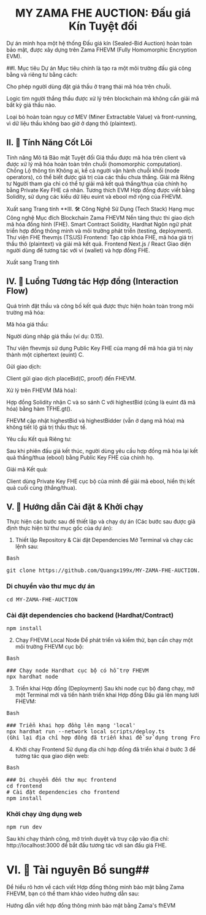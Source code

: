 # <center>MY ZAMA FHE AUCTION: Đấu giá Kín Tuyệt đối</center>
Dự án minh họa một hệ thống Đấu giá kín (Sealed-Bid Auction) hoàn toàn bảo mật, được xây dựng trên Zama FHEVM (Fully Homomorphic Encryption EVM).

##I. Mục tiêu Dự án
Mục tiêu chính là tạo ra một môi trường đấu giá công bằng và riêng tư bằng cách:

Cho phép người dùng đặt giá thầu ở trạng thái mã hóa trên chuỗi.

Logic tìm người thắng thầu được xử lý trên blockchain mà không cần giải mã bất kỳ giá thầu nào.

Loại bỏ hoàn toàn nguy cơ MEV (Miner Extractable Value) và front-running, vì dữ liệu thầu không bao giờ ở dạng thô (plaintext).

## II. 🌟 Tính Năng Cốt Lõi
Tính năng	Mô tả
Bảo mật Tuyệt đối	Giá thầu được mã hóa trên client và được xử lý mã hóa hoàn toàn trên chuỗi (homomorphic computation).
Chống Lộ thông tin	Không ai, kể cả người vận hành chuỗi khối (node operators), có thể biết được giá trị của các thầu chưa thắng.
Giải mã Riêng tư	Người tham gia chỉ có thể tự giải mã kết quả thắng/thua của chính họ bằng Private Key FHE cá nhân.
Tương thích EVM	Hợp đồng được viết bằng Solidity, sử dụng các kiểu dữ liệu euint và ebool mở rộng của FHEVM.

Xuất sang Trang tính
**III. 🛠️ Công Nghệ Sử Dụng (Tech Stack)
Hạng mục	Công nghệ	Mục đích
Blockchain	Zama FHEVM	Nền tảng thực thi giao dịch mã hóa đồng hình (FHE).
Smart Contract	Solidity, Hardhat	Ngôn ngữ phát triển hợp đồng thông minh và môi trường phát triển (testing, deployment).
Thư viện FHE	fhevmjs (TS/JS)	Frontend: Tạo cặp khóa FHE, mã hóa giá trị thầu thô (plaintext) và giải mã kết quả.
Frontend	Next.js / React	Giao diện người dùng để tương tác với ví (wallet) và hợp đồng FHE.

Xuất sang Trang tính
## IV. 🤝 Luồng Tương tác Hợp đồng (Interaction Flow)
Quá trình đặt thầu và công bố kết quả được thực hiện hoàn toàn trong môi trường mã hóa:

Mã hóa giá thầu:

Người dùng nhập giá thầu (ví dụ: 0.15).

Thư viện fhevmjs sử dụng Public Key FHE của mạng để mã hóa giá trị này thành một ciphertext (euint) C.

Gửi giao dịch:

Client gửi giao dịch placeBid(C, proof) đến FHEVM.

Xử lý trên FHEVM (Mã hóa):

Hợp đồng Solidity nhận C và so sánh C với highestBid (cũng là euint đã mã hóa) bằng hàm TFHE.gt().

FHEVM cập nhật highestBid và highestBidder (vẫn ở dạng mã hóa) mà không tiết lộ giá trị thầu thực tế.

Yêu cầu Kết quả Riêng tư:

Sau khi phiên đấu giá kết thúc, người dùng yêu cầu hợp đồng mã hóa lại kết quả thắng/thua (ebool) bằng Public Key FHE của chính họ.

Giải mã Kết quả:

Client dùng Private Key FHE cục bộ của mình để giải mã ebool, hiển thị kết quả cuối cùng (thắng/thua).

## V. 🚀 Hướng dẫn Cài đặt & Khởi chạy
Thực hiện các bước sau để thiết lập và chạy dự án (Các bước sau được giả định thực hiện từ thư mục gốc của dự án):

1. Thiết lập Repository & Cài đặt Dependencies
Mở Terminal và chạy các lệnh sau:
<pre>
Bash

git clone https://github.com/Quangx199x/MY-ZAMA-FHE-AUCTION.git
</pre>
### Di chuyển vào thư mục dự án
<pre>
cd MY-ZAMA-FHE-AUCTION
</pre>
### Cài đặt dependencies cho backend (Hardhat/Contract)
<pre>
npm install
</pre>
2. Chạy FHEVM Local Node
Để phát triển và kiểm thử, bạn cần chạy một môi trường FHEVM cục bộ:
<pre>
Bash

### Chạy node Hardhat cục bộ có hỗ trợ FHEVM
npx hardhat node
</pre>
3. Triển khai Hợp đồng (Deployment)
Sau khi node cục bộ đang chạy, mở một Terminal mới và tiến hành triển khai Hợp đồng Đấu giá lên mạng lưới FHEVM:
<pre>
Bash

### Triển khai hợp đồng lên mạng 'local'
npx hardhat run --network local scripts/deploy.ts
(Ghi lại địa chỉ hợp đồng đã triển khai để sử dụng trong Frontend.)
</pre>
4. Khởi chạy Frontend
Sử dụng địa chỉ hợp đồng đã triển khai ở bước 3 để tương tác qua giao diện web:
<pre>
Bash

### Di chuyển đến thư mục frontend
cd frontend
# Cài đặt dependencies cho frontend
npm install
</pre>
### Khởi chạy ứng dụng web
<pre>
npm run dev
</pre>
Sau khi chạy thành công, mở trình duyệt và truy cập vào địa chỉ: http://localhost:3000 để bắt đầu tương tác với sàn đấu giá FHE.

# VI. 🎥 Tài nguyên Bổ sung##
Để hiểu rõ hơn về cách viết Hợp đồng thông minh bảo mật bằng Zama FHEVM, bạn có thể tham khảo video hướng dẫn sau:

Hướng dẫn viết hợp đồng thông minh bảo mật bằng Zama's fhEVM
